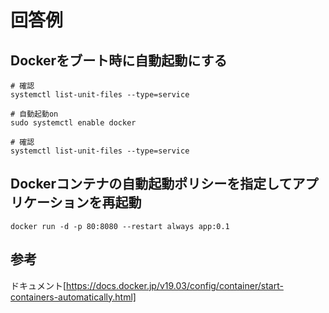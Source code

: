 # 回答例

## Dockerをブート時に自動起動にする

```
# 確認
systemctl list-unit-files --type=service

# 自動起動on
sudo systemctl enable docker

# 確認
systemctl list-unit-files --type=service
```

## Dockerコンテナの自動起動ポリシーを指定してアプリケーションを再起動

```
docker run -d -p 80:8080 --restart always app:0.1
```

## 参考

ドキュメント[https://docs.docker.jp/v19.03/config/container/start-containers-automatically.html]

